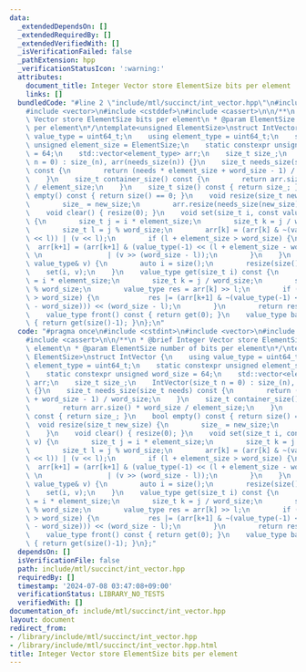 ```yaml
---
data:
  _extendedDependsOn: []
  _extendedRequiredBy: []
  _extendedVerifiedWith: []
  _isVerificationFailed: false
  _pathExtension: hpp
  _verificationStatusIcon: ':warning:'
  attributes:
    document_title: Integer Vector store ElementSize bits per element
    links: []
  bundledCode: "#line 2 \"include/mtl/succinct/int_vector.hpp\"\n#include <cstdint>\n\
    #include <vector>\n#include <cstddef>\n#include <cassert>\n\n/**\n * @brief Integer\
    \ Vector store ElementSize bits per element\n * @param ElementSize number of bits\
    \ per element\n*/\ntemplate<unsigned ElementSize>\nstruct IntVector {\n    using\
    \ value_type = uint64_t;\n    using element_type = uint64_t;\n    static constexpr\
    \ unsigned element_size = ElementSize;\n    static constexpr unsigned word_size\
    \ = 64;\n    std::vector<element_type> arr;\n    size_t size_;\n    IntVector(size_t\
    \ n = 0) : size_(n), arr(needs_size(n)) {}\n    size_t needs_size(size_t needs)\
    \ const {\n        return (needs * element_size + word_size - 1) / word_size;\n\
    \    }\n    size_t container_size() const {\n        return arr.size() * word_size\
    \ / element_size;\n    }\n    size_t size() const { return size_; }\n    bool\
    \ empty() const { return size() == 0; }\n    void resize(size_t new_size) {\n\
    \        size_ = new_size;\n        arr.resize(needs_size(new_size));\n    }\n\
    \    void clear() { resize(0); }\n    void set(size_t i, const value_type& v)\
    \ {\n        size_t j = i * element_size;\n        size_t k = j / word_size;\n\
    \        size_t l = j % word_size;\n        arr[k] = (arr[k] & ~(value_type(-1)\
    \ << l)) | (v << l);\n        if (l + element_size > word_size) {\n          \
    \  arr[k+1] = (arr[k+1] & (value_type(-1) << (l + element_size - word_size)))\
    \ \n                | (v >> (word_size - l));\n        }\n    }\n    void push_back(const\
    \ value_type& v) {\n        auto i = size();\n        resize(size()+1);\n    \
    \    set(i, v);\n    }\n    value_type get(size_t i) const {\n        size_t j\
    \ = i * element_size;\n        size_t k = j / word_size;\n        size_t l = j\
    \ % word_size;\n        value_type res = arr[k] >> l;\n        if (l + element_size\
    \ > word_size) {\n            res |= (arr[k+1] & ~(value_type(-1) << (l + element_size\
    \ - word_size))) << (word_size - l);\n        }\n        return res;\n    }\n\
    \    value_type front() const { return get(0); }\n    value_type back() const\
    \ { return get(size()-1); }\n};\n"
  code: "#pragma once\n#include <cstdint>\n#include <vector>\n#include <cstddef>\n\
    #include <cassert>\n\n/**\n * @brief Integer Vector store ElementSize bits per\
    \ element\n * @param ElementSize number of bits per element\n*/\ntemplate<unsigned\
    \ ElementSize>\nstruct IntVector {\n    using value_type = uint64_t;\n    using\
    \ element_type = uint64_t;\n    static constexpr unsigned element_size = ElementSize;\n\
    \    static constexpr unsigned word_size = 64;\n    std::vector<element_type>\
    \ arr;\n    size_t size_;\n    IntVector(size_t n = 0) : size_(n), arr(needs_size(n))\
    \ {}\n    size_t needs_size(size_t needs) const {\n        return (needs * element_size\
    \ + word_size - 1) / word_size;\n    }\n    size_t container_size() const {\n\
    \        return arr.size() * word_size / element_size;\n    }\n    size_t size()\
    \ const { return size_; }\n    bool empty() const { return size() == 0; }\n  \
    \  void resize(size_t new_size) {\n        size_ = new_size;\n        arr.resize(needs_size(new_size));\n\
    \    }\n    void clear() { resize(0); }\n    void set(size_t i, const value_type&\
    \ v) {\n        size_t j = i * element_size;\n        size_t k = j / word_size;\n\
    \        size_t l = j % word_size;\n        arr[k] = (arr[k] & ~(value_type(-1)\
    \ << l)) | (v << l);\n        if (l + element_size > word_size) {\n          \
    \  arr[k+1] = (arr[k+1] & (value_type(-1) << (l + element_size - word_size)))\
    \ \n                | (v >> (word_size - l));\n        }\n    }\n    void push_back(const\
    \ value_type& v) {\n        auto i = size();\n        resize(size()+1);\n    \
    \    set(i, v);\n    }\n    value_type get(size_t i) const {\n        size_t j\
    \ = i * element_size;\n        size_t k = j / word_size;\n        size_t l = j\
    \ % word_size;\n        value_type res = arr[k] >> l;\n        if (l + element_size\
    \ > word_size) {\n            res |= (arr[k+1] & ~(value_type(-1) << (l + element_size\
    \ - word_size))) << (word_size - l);\n        }\n        return res;\n    }\n\
    \    value_type front() const { return get(0); }\n    value_type back() const\
    \ { return get(size()-1); }\n};"
  dependsOn: []
  isVerificationFile: false
  path: include/mtl/succinct/int_vector.hpp
  requiredBy: []
  timestamp: '2024-07-08 03:47:08+09:00'
  verificationStatus: LIBRARY_NO_TESTS
  verifiedWith: []
documentation_of: include/mtl/succinct/int_vector.hpp
layout: document
redirect_from:
- /library/include/mtl/succinct/int_vector.hpp
- /library/include/mtl/succinct/int_vector.hpp.html
title: Integer Vector store ElementSize bits per element
---
```

